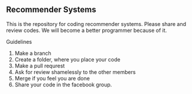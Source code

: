 ## Recommender Systems

This is the repository for coding recommender systems. Please share and review codes. We will become a better programmer because of it.

Guidelines
1. Make a branch
2. Create a folder, where you place your code
3. Make a pull requrest
4. Ask for review shamelessly to the other members 
5. Merge if you feel you are done
6. Share your code in the facebook group.
